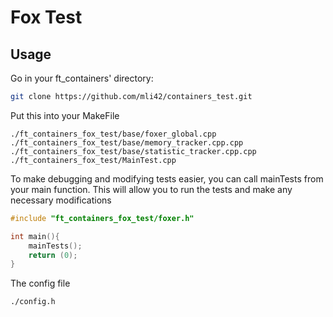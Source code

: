 # Fox Test
## Usage

Go in your ft_containers' directory:

```bash
git clone https://github.com/mli42/containers_test.git
```

Put this into your MakeFile 
```
./ft_containers_fox_test/base/foxer_global.cpp
./ft_containers_fox_test/base/memory_tracker.cpp.cpp
./ft_containers_fox_test/base/statistic_tracker.cpp.cpp
./ft_containers_fox_test/MainTest.cpp
```

To make debugging and modifying tests easier, you can call mainTests from your main function. 
This will allow you to run the tests and make any necessary modifications
```C
#include "ft_containers_fox_test/foxer.h"

int main(){
	mainTests();
	return (0);
}
```

The config file
```
./config.h
```
